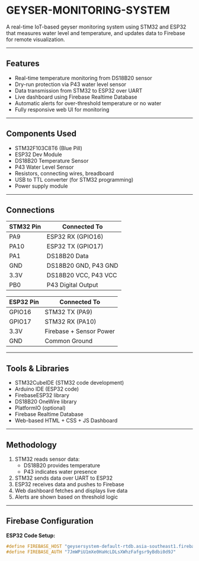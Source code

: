 # GEYSER-MONITORING-SYSTEM

A real-time IoT-based geyser monitoring system using STM32 and ESP32 that measures water level and temperature, and updates data to Firebase for remote visualization.

---

## Features

- Real-time temperature monitoring from DS18B20 sensor
- Dry-run protection via P43 water level sensor
- Data transmission from STM32 to ESP32 over UART
- Live dashboard using Firebase Realtime Database
- Automatic alerts for over-threshold temperature or no water
- Fully responsive web UI for monitoring

---

## Components Used

- STM32F103C8T6 (Blue Pill)
- ESP32 Dev Module
- DS18B20 Temperature Sensor
- P43 Water Level Sensor
- Resistors, connecting wires, breadboard
- USB to TTL converter (for STM32 programming)
- Power supply module

---

## Connections

| STM32 Pin | Connected To                |
|-----------|-----------------------------|
| PA9       | ESP32 RX (GPIO16)           |
| PA10      | ESP32 TX (GPIO17)           |
| PA1       | DS18B20 Data                |
| GND       | DS18B20 GND, P43 GND        |
| 3.3V      | DS18B20 VCC, P43 VCC        |
| PB0       | P43 Digital Output          |

| ESP32 Pin | Connected To                |
|-----------|-----------------------------|
| GPIO16    | STM32 TX (PA9)              |
| GPIO17    | STM32 RX (PA10)             |
| 3.3V      | Firebase + Sensor Power     |
| GND       | Common Ground               |

---

## Tools & Libraries

- STM32CubeIDE (STM32 code development)
- Arduino IDE (ESP32 code)
- FirebaseESP32 library
- DS18B20 OneWire library
- PlatformIO (optional)
- Firebase Realtime Database
- Web-based HTML + CSS + JS Dashboard

---

## Methodology

1. STM32 reads sensor data:
   - DS18B20 provides temperature
   - P43 indicates water presence
2. STM32 sends data over UART to ESP32
3. ESP32 receives data and pushes to Firebase
4. Web dashboard fetches and displays live data
5. Alerts are shown based on threshold logic

---

## Firebase Configuration

**ESP32 Code Setup:**

```cpp
#define FIREBASE_HOST "geysersystem-default-rtdb.asia-southeast1.firebasedatabase.app"
#define FIREBASE_AUTH "7JmWPiU1mXe0HaHcLDLsXWhzFafgsr9yBdbi0d9J"
